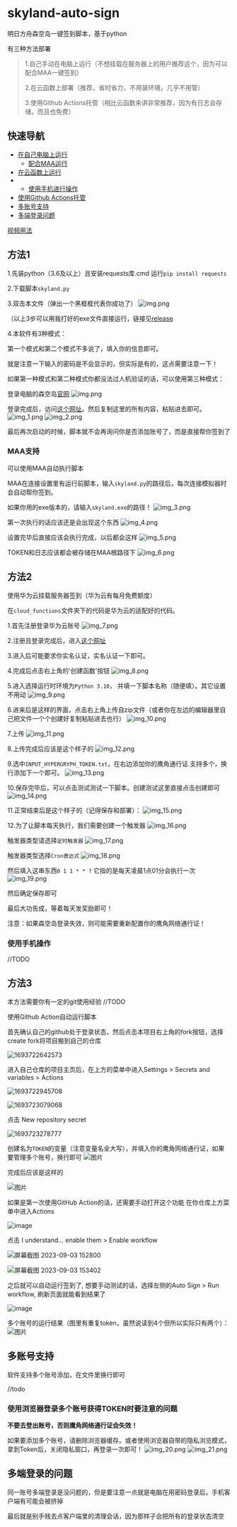 # skyland-auto-sign

明日方舟森空岛一键签到脚本，基于python

有三种方法部署
> 1.自己手动在电脑上运行（不想挂载在服务器上的用户推荐这个，因为可以配合MAA一键签到）
>
> 2.在云函数上部署（推荐，省时省力，不用装环境，几乎不用管）
>
> 3.使用Github Actions托管（相比云函数来讲非常推荐，因为有日志会存储，而且也免费）

## 快速导航

- [在自己电脑上运行](#mode1)
    - [配合MAA运行](#maa)
- [在云函数上运行](#mode2)
-
    - [使用手机进行操作](#mobile)
- [使用Github Actions托管](#mode3)
- [多账号支持](#multiple_account)
- [多端登录问题](#multiple_login)

[视频用法]( https://www.bilibili.com/video/BV1DP411h7s6)

<a name="mode1"></a>

## 方法1

1.先装python（3.6及以上）且安装requests库.cmd 运行`pip install requests`

2.下载脚本`skyland.py`

3.双击本文件（弹出一个黑框框代表你成功了）
![img.png](assets/img_0.png)

（以上3步可以用我打好的exe文件直接运行，链接见[release](https://gitee.com/FancyCabbage/skyland-auto-sign/releases)

4.本软件有3种模式：

第一个模式和第二个模式不多说了，填入你的信息即可。

就是注意一下输入的密码是不会显示的，但实际是有的，这点需要注意一下！

如果第一种模式和第二种模式你都没法过人机验证的话，可以使用第三种模式：

登录电脑的森空岛[官网](https://www.skland.com/)
![img.png](assets/img.png)

登录完成后，访问[这个网址](https://web-api.skland.com/account/info/hg)。然后复制这里的所有内容，粘贴进去即可。
![img_1.png](assets/img_1.png)
![img_2.png](assets/img_2.png)

最后再次启动的时候，脚本就不会再询问你是否添加账号了，而是直接帮你签到了

<a name="maa"></a>

### MAA支持

可以使用MAA自动执行脚本

MAA在连接设置里有运行前脚本，输入`skyland.py`的路径后，每次连接模拟器时会自动帮你签到。

如果你用的exe版本的，请输入`skyland.exe`的路径！
![img_3.png](assets/img_3.png)

第一次执行的话应该还是会出现这个东西
![img_4.png](assets/img_4.png)

设置完毕后直接应该会执行完成，以后都会这样
![img_5.png](assets/img_5.png)

TOKEN和日志应该都会被存储在MAA根路径下
![img_6.png](assets/img_6.png)

<a name="mode2"></a>

## 方法2

使用华为云挂载服务器签到（华为云有每月免费额度）

在`cloud_functions`文件夹下的代码是华为云的适配好的代码。

1.首先注册登录华为云账号
![img_7.png](assets/img_7.png)

2.注册且登录完成后，进入[这个网址](https://console.huaweicloud.com/functiongraph)

3.进入后可能要求你实名认证，实名认证一下即可。

4.完成后点击右上角的'创建函数'按钮
![img_8.png](assets/img_8.png)

5.进入选择运行时环境为`Python 3.10`， 并填一下脚本名称（随便填）。其它设置不用动
![img_9.png](assets/img_9.png)

6.进来后是这样的界面，点击右上角上传自zip文件（或者你在左边的编辑器里自己把文件一个个创建好复制粘贴进去也行）
![img_10.png](assets/img_10.png)

7.上传
![img_11.png](assets/img_11.png)

8.上传完成后应该是这个样子的
![img_12.png](assets/img_12.png)

9.选中`INPUT_HYPERGRYPH_TOKEN.txt`，在右边添加你的鹰角通行证.支持多个，换行添加下一个即可。
![img_13.png](assets/img_13.png)

10.保存完毕后，可以点击测试测试一下脚本。创建测试这里直接点击创建即可
![img_14.png](assets/img_14.png)

11.正常结束后是这个样子的（记得保存和部署）：
![img_15.png](assets/img_15.png)

12.为了让脚本每天执行，我们需要创建一个触发器
![img_16.png](assets/img_16.png)

触发器类型请选择`定时触发器`
![img_17.png](assets/img_17.png)

触发器类型选择`Cron表达式`
![img_18.png](assets/img_18.png)

然后填入这串东西`0 1 1 * * ?`
它指的是每天凌晨1点01分会执行一次
![img_19.png](assets/img_19.png)

然后确定保存即可

最后大功告成，等着每天发奖励即可！

注意：如果森空岛登录失效，则可能需要重新配置你的鹰角网络通行证！

<a name="mobile"></a>

### 使用手机操作

//TODO


<a name="mode3"></a>

## 方法3

本方法需要你有一定的git使用经验 //TODO

使用Github Action自动运行脚本

首先确认自己的github处于登录状态，然后点击本项目右上角的fork按钮，选择create fork将项目搬到自己的仓库

![1693722642573](https://github.com/LogicDX342/skyland-auto-sign/assets/52480482/8494f183-dd42-4138-b200-8308b147ee8d)

进入自己仓库的项目主页后，在上方的菜单中进入Settings > Secrets and variables > Actions

![1693722945708](https://github.com/LogicDX342/skyland-auto-sign/assets/52480482/8f757d1f-e89d-4e45-b186-c98c9effce14)

![1693723079068](https://github.com/LogicDX342/skyland-auto-sign/assets/52480482/194c6919-c7ac-43ae-ba1d-947841067e46)

点击 New repository secret

![1693723278777](https://github.com/LogicDX342/skyland-auto-sign/assets/52480482/fd163c62-90f9-426a-948a-f364d7950e52)

创建名为`TOKEN`的变量（注意变量名全大写），并填入你的鹰角网络通行证，如果要管理多个账号，换行即可
![图片](https://github.com/xxyz30/skyland-auto-sign/assets/81208875/0faef7e4-9763-48a3-8481-d0f830382374)

完成后应该是这样的

![图片](https://github.com/xxyz30/skyland-auto-sign/assets/81208875/f30e584f-5117-4e0d-8c06-afda7f65eb71)

如果是第一次使用GitHub Action的话，还需要手动打开这个功能 在你仓库上方菜单中进入Actions

![image](https://github.com/LogicDX342/skyland-auto-sign/assets/52480482/e3f178fe-0a3c-47b6-bee8-45eb4dc73400)

点击 I understand... enable them > Enable workflow

![屏幕截图 2023-09-03 152800](https://github.com/LogicDX342/skyland-auto-sign/assets/52480482/5fdd673a-eaaa-42cb-b3b8-db71b812fe6f)

![屏幕截图 2023-09-03 153402](https://github.com/LogicDX342/skyland-auto-sign/assets/52480482/95fd2ad2-ce21-446d-9291-1a7750d4f0a2)

之后就可以自动运行签到了, 想要手动测试的话，选择左侧的Auto Sign > Run workflow, 刷新页面就能看到结果了

![image](https://github.com/LogicDX342/skyland-auto-sign/assets/52480482/2038dd9c-ac90-4ccf-8bf2-e2bf0e8958bd)

多个账号的运行结果（图里有重复token，虽然说读到4个但所以实际只有两个）：
![图片](https://github.com/xxyz30/skyland-auto-sign/assets/81208875/0ae92ef9-1b4a-4613-ab2f-9363edfbb166)

<a name="multiple_account"></a>

## 多账号支持

软件支持多个账号添加，在文件里换行即可

//todo

### 使用浏览器登录多个账号获得TOKEN时要注意的问题

**不要去登出账号，否则鹰角网络通行证会失效！**

如果要添加多个账号，请删除浏览器缓存。或者使用浏览器自带的隐私浏览模式，拿到Token后，关闭隐私窗口，再登录一次即可！
![img_20.png](assets/img_20.png)
![img_21.png](assets/img_21.png)

<a name="multiple_account"></a>

## 多端登录的问题

同一账号多端登录是没问题的，但是要注意一点就是电脑在用密码登录后，手机客户端有可能会被挤掉

最后就是别手贱去点客户端里的清理会话，因为那样子会把所有的登录状态清空